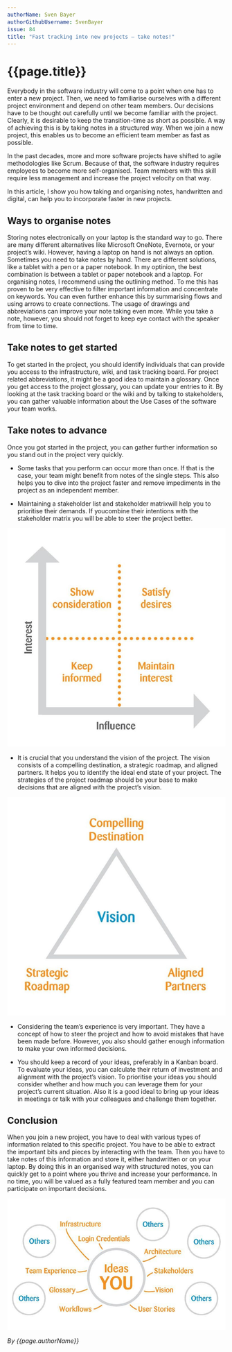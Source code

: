 ```yaml
---
authorName: Sven Bayer
authorGithubUsername: SvenBayer
issue: 84
title: "Fast tracking into new projects – take notes!"
---
```

# {{page.title}}

Everybody in the software industry will come to a point when one has to enter a new project. Then, we need to familiarise ourselves with a different project environment and depend on other team members. Our decisions have to be thought out carefully until we become familiar with the project. Clearly, it is desirable to keep the transition-time as short as possible. A way of achieving this is by taking notes in a structured way. When we join a new project, this enables us to become an efficient team member as fast as possible.

In the past decades, more and more software projects have shifted to agile methodologies like Scrum. Because of that, the software industry requires employees to become more self-organised. Team members with this skill require less management and increase the project velocity on that way.

In this article, I show you how taking and organising notes, handwritten and digital, can help you to incorporate faster in new projects.

## Ways to organise notes

Storing notes electronically on your laptop is the standard way to go. There are many different alternatives like Microsoft OneNote, Evernote, or your project’s wiki. However, having a laptop on hand is not always an option. Sometimes you need to take notes by hand. There are different solutions, like a tablet with a pen or a paper notebook. In my optinion, the best combination is between a tablet or paper notebook and a laptop.
For organising notes, I recommend using the outlining method. To me this has proven to be very effective to filter important information and concentrate on keywords. You can even further enhance this by summarising flows and using arrows to create connections. The usage of drawings and abbreviations can improve your note taking even more. While you take a note, however, you should not forget to keep eye contact with the speaker from time to time.

## Take notes to get started

To get started in the project, you should identify individuals that can provide you access to the infrastructure, wiki, and task tracking board. For project related abbreviations, it might be a good idea to maintain a glossary. Once you get access to the project glossary, you can update your entries to it. By looking at the task tracking board or the wiki and by talking to stakeholders, you can gather valuable information about the Use Cases of the software your team works.

## Take notes to advance

Once you got started in the project, you can gather further information so you stand out in the project very quickly.

* Some tasks that you perform can occur more than once. If that is the case, your team might benefit from notes of the single steps. This also helps you to dive into the project faster and remove impediments in the project as an independent member.

* Maintaining a stakeholder list and stakeholder matrixwill help you to prioritise their demands. If youcombine their intentions with the stakeholder matrix you will be able to steer the project better.

![interest versus influence](./note-taking/interest-influence.jpg)

* It is crucial that you understand the vision of the project. The vision consists of a compelling destination, a strategic roadmap, and aligned partners. It helps you to identify the ideal end state of your project. The strategies of the project roadmap should be your base to make decisions that are aligned with the project’s vision.

![vision](./note-taking/vision.jpg)

* Considering the team’s experience is very important. They have a concept of how to steer the project and how to avoid mistakes that have been made before. However, you also should gather enough information to make your own informed decisions.

* You should keep a record of your ideas, preferably in a Kanban board. To evaluate your ideas, you can calculate their return of investment and alignment with the project’s vision. To prioritise your ideas you should consider whether and how much you can leverage them for your project’s current situation. Also it is a good ideal to bring up your ideas in meetings or talk with your colleagues and challenge them together.

## Conclusion

When you join a new project, you have to deal with various types of information related to this specific project. You have to be able to extract the important bits and pieces by interacting with the team. Then you have to take notes of this information and store it, either handwritten or on your laptop. By doing this in an organised way with structured notes, you can quickly get to a point where you thrive and increase your performance. In no time, you will be valued as a fully featured team member and you can participate on important decisions.

![conclusion](./note-taking/conclusion.jpg)

*By {{page.authorName}}*